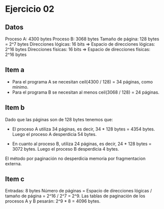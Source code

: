 # Ejercicio 02

## Datos
Proceso A: 4300 bytes
Proceso B: 3068 bytes
Tamaño de página: 128 bytes = 2^7 bytes
Direcciones lógicas: 16 bits => Espacio de direcciones lógicas: 2^16 bytes
Direcciones físicas: 16 bits => Espacio de direcciones físicas: 2^16 bytes

## Item a
* Para el programa A se necesitan ceil(4300 / 128) = 34 páginas, como mínimo. 
* Para el programa B se necesitan al menos ceil(3068 / 128) = 24 páginas.

## Item b
Dado que las páginas son de 128 bytes tenemos que:
* El proceso A utiliza 34 páginas, es decir, 34 * 128 bytes = 4354 bytes. 
Luego el proceso A desperdicia 54 bytes. 

* En cuanto al proceso B, utiliza 24 páginas, es decir, 24 * 128 bytes = 3072 bytes. 
Luego el proceso B desperdicia 4 bytes. 

El método por paginación no desperdicia memoria por fragmentacion externa.

## Item c
Entradas: 8 bytes
Número de páginas = Espacio de direcciones lógicas / tamaño de página = 2^16 / 2^7 = 2^9. 
Las tablas de paginación de los procesos A y B pesarán: 2^9 * 8 = 4096 bytes.
